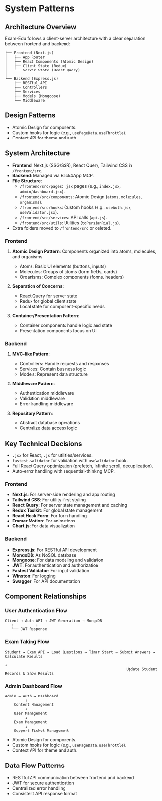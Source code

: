 # System Patterns

## Architecture Overview

Exam-Edu follows a client-server architecture with a clear separation between frontend and backend:

```
├── Frontend (Next.js)
│   ├── App Router
│   ├── React Components (Atomic Design)
│   ├── Client State (Redux)
│   └── Server State (React Query)
│
└── Backend (Express.js)
    ├── RESTful API
    ├── Controllers
    ├── Services
    ├── Models (Mongoose)
    └── Middleware
```

## Design Patterns
- Atomic Design for components.
- Custom hooks for logic (e.g., `usePageData`, `useThrottle`).
- Context API for theme and auth.

## System Architecture
- **Frontend**: Next.js (SSG/SSR), React Query, Tailwind CSS in `/frontend/src`.
- **Backend**: Managed via Back4App MCP.
- **File Structure**:
  - `/frontend/src/pages`: `.jsx` pages (e.g., `index.jsx`, `admin/dashboard.jsx`).
  - `/frontend/src/components`: Atomic Design (`atoms`, `molecules`, `organisms`).
  - `/frontend/src/hooks`: Custom hooks (e.g., `useAuth.jsx`, `useValidator.jsx`).
  - `/frontend/src/services`: API calls (`api.js`).
  - `/frontend/src/utils`: Utilities (`toPersianRial.js`).
- Extra folders moved to `/frontend/src` or deleted.


### Frontend

1. **Atomic Design Pattern**: Components organized into atoms, molecules, and organisms

   - Atoms: Basic UI elements (buttons, inputs)
   - Molecules: Groups of atoms (form fields, cards)
   - Organisms: Complex components (forms, headers)

2. **Separation of Concerns**:

   - React Query for server state
   - Redux for global client state
   - Local state for component-specific needs

3. **Container/Presentation Pattern**:
   - Container components handle logic and state
   - Presentation components focus on UI

### Backend

1. **MVC-like Pattern**:

   - Controllers: Handle requests and responses
   - Services: Contain business logic
   - Models: Represent data structure

2. **Middleware Pattern**:

   - Authentication middleware
   - Validation middleware
   - Error handling middleware

3. **Repository Pattern**:
   - Abstract database operations
   - Centralize data access logic

## Key Technical Decisions
- `.jsx` for React, `.js` for utilities/services.
- `fastest-validator` for validation with `useValidator` hook.
- Full React Query optimization (prefetch, infinite scroll, deduplication).
- Auto-error handling with sequential-thinking MCP.

### Frontend

- **Next.js**: For server-side rendering and app routing
- **Tailwind CSS**: For utility-first styling
- **React Query**: For server state management and caching
- **Redux Toolkit**: For global state management
- **React Hook Form**: For form handling
- **Framer Motion**: For animations
- **Chart.js**: For data visualization

### Backend

- **Express.js**: For RESTful API development
- **MongoDB**: As NoSQL database
- **Mongoose**: For data modeling and validation
- **JWT**: For authentication and authorization
- **Fastest Validator**: For input validation
- **Winston**: For logging
- **Swagger**: For API documentation

## Component Relationships

### User Authentication Flow

```
Client → Auth API → JWT Generation → MongoDB
   ↑          ↓
   └── JWT Response
```

### Exam Taking Flow

```
Student → Exam API → Load Questions → Timer Start → Submit Answers → Calculate Results
                                                                          ↓
                                                       Update Student Records & Show Results
```

### Admin Dashboard Flow

```
Admin → Auth → Dashboard
         ↓
    Content Management
         ↓
    User Management
         ↓
    Exam Management
         ↓
    Support Ticket Management
```

- Atomic Design for components.
- Custom hooks for logic (e.g., `usePageData`, `useThrottle`).
- Context API for theme and auth.


## Data Flow Patterns

- RESTful API communication between frontend and backend
- JWT for secure authentication
- Centralized error handling
- Consistent API response format
